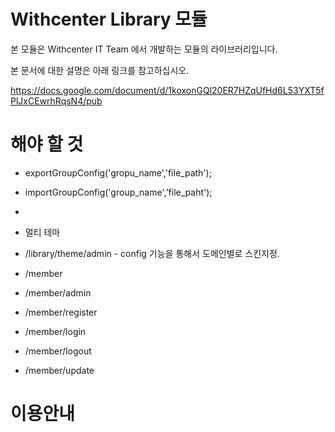 # Withcenter Library 모듈

본 모듈은 Withcenter IT Team 에서 개발하는 모듈의 라이브러리입니다.

본 문서에 대한 설명은 아래 링크를 참고하십시오.

https://docs.google.com/document/d/1koxonGQl20ER7HZqUfHd6L53YXT5fPlJxCEwrhRqsN4/pub

# 해야 할 것


* exportGroupConfig('gropu_name','file_path');
* importGroupConfig('group_name','file_paht');
*  

* 멀티 테마
 * /library/theme/admin - config 기능을 통해서 도메인별로 스킨지정. 




* /member
* /member/admin
* /member/register
* /member/login
* /member/logout
* /member/update

# 이용안내

